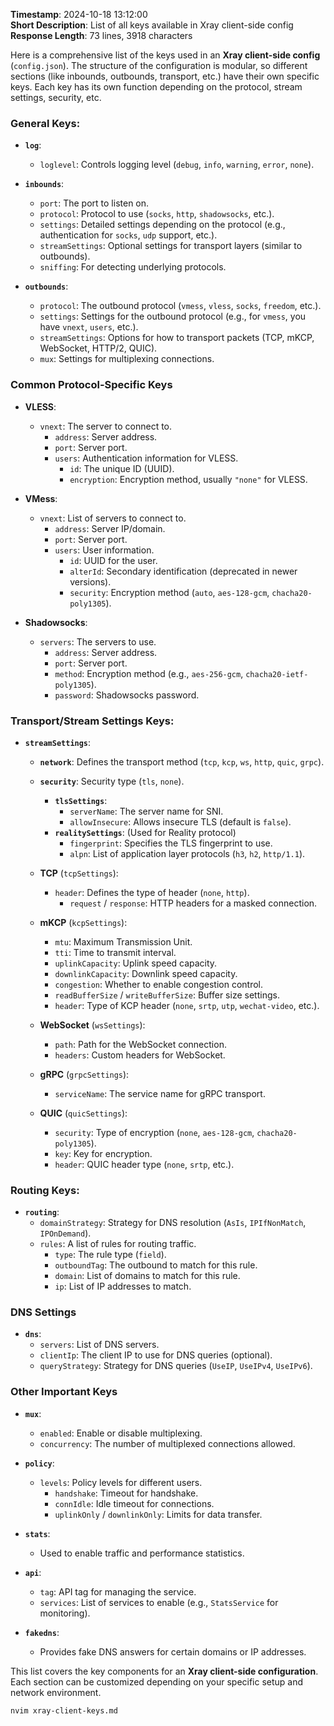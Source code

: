 **Timestamp**: 2024-10-18 13:12:00  
**Short Description**: List of all keys available in Xray client-side config  
**Response Length**: 73 lines, 3918 characters

Here is a comprehensive list of the keys used in an **Xray client-side config** (`config.json`). The structure of the configuration is modular, so different sections (like inbounds, outbounds, transport, etc.) have their own specific keys. Each key has its own function depending on the protocol, stream settings, security, etc.

### **General Keys:**

- **`log`**:

  - `loglevel`: Controls logging level (`debug`, `info`, `warning`, `error`, `none`).

- **`inbounds`**:

  - `port`: The port to listen on.
  - `protocol`: Protocol to use (`socks`, `http`, `shadowsocks`, etc.).
  - `settings`: Detailed settings depending on the protocol (e.g., authentication for `socks`, `udp` support, etc.).
  - `streamSettings`: Optional settings for transport layers (similar to outbounds).
  - `sniffing`: For detecting underlying protocols.

- **`outbounds`**:
  - `protocol`: The outbound protocol (`vmess`, `vless`, `socks`, `freedom`, etc.).
  - `settings`: Settings for the outbound protocol (e.g., for `vmess`, you have `vnext`, `users`, etc.).
  - `streamSettings`: Options for how to transport packets (TCP, mKCP, WebSocket, HTTP/2, QUIC).
  - `mux`: Settings for multiplexing connections.

### **Common Protocol-Specific Keys**

- **VLESS**:

  - `vnext`: The server to connect to.
    - `address`: Server address.
    - `port`: Server port.
    - `users`: Authentication information for VLESS.
      - `id`: The unique ID (UUID).
      - `encryption`: Encryption method, usually `"none"` for VLESS.

- **VMess**:

  - `vnext`: List of servers to connect to.
    - `address`: Server IP/domain.
    - `port`: Server port.
    - `users`: User information.
      - `id`: UUID for the user.
      - `alterId`: Secondary identification (deprecated in newer versions).
      - `security`: Encryption method (`auto`, `aes-128-gcm`, `chacha20-poly1305`).

- **Shadowsocks**:
  - `servers`: The servers to use.
    - `address`: Server address.
    - `port`: Server port.
    - `method`: Encryption method (e.g., `aes-256-gcm`, `chacha20-ietf-poly1305`).
    - `password`: Shadowsocks password.

### **Transport/Stream Settings Keys:**

- **`streamSettings`**:

  - **`network`**: Defines the transport method (`tcp`, `kcp`, `ws`, `http`, `quic`, `grpc`).
  - **`security`**: Security type (`tls`, `none`).
    - **`tlsSettings`**:
      - `serverName`: The server name for SNI.
      - `allowInsecure`: Allows insecure TLS (default is `false`).
    - **`realitySettings`**: (Used for Reality protocol)
      - `fingerprint`: Specifies the TLS fingerprint to use.
      - `alpn`: List of application layer protocols (`h3`, `h2`, `http/1.1`).
  - **TCP** (`tcpSettings`):

    - `header`: Defines the type of header (`none`, `http`).
      - `request` / `response`: HTTP headers for a masked connection.

  - **mKCP** (`kcpSettings`):

    - `mtu`: Maximum Transmission Unit.
    - `tti`: Time to transmit interval.
    - `uplinkCapacity`: Uplink speed capacity.
    - `downlinkCapacity`: Downlink speed capacity.
    - `congestion`: Whether to enable congestion control.
    - `readBufferSize` / `writeBufferSize`: Buffer size settings.
    - `header`: Type of KCP header (`none`, `srtp`, `utp`, `wechat-video`, etc.).

  - **WebSocket** (`wsSettings`):

    - `path`: Path for the WebSocket connection.
    - `headers`: Custom headers for WebSocket.

  - **gRPC** (`grpcSettings`):
    - `serviceName`: The service name for gRPC transport.
  - **QUIC** (`quicSettings`):
    - `security`: Type of encryption (`none`, `aes-128-gcm`, `chacha20-poly1305`).
    - `key`: Key for encryption.
    - `header`: QUIC header type (`none`, `srtp`, etc.).

### **Routing Keys:**

- **`routing`**:
  - `domainStrategy`: Strategy for DNS resolution (`AsIs`, `IPIfNonMatch`, `IPOnDemand`).
  - `rules`: A list of rules for routing traffic.
    - `type`: The rule type (`field`).
    - `outboundTag`: The outbound to match for this rule.
    - `domain`: List of domains to match for this rule.
    - `ip`: List of IP addresses to match.

### **DNS Settings**

- **`dns`**:
  - `servers`: List of DNS servers.
  - `clientIp`: The client IP to use for DNS queries (optional).
  - `queryStrategy`: Strategy for DNS queries (`UseIP`, `UseIPv4`, `UseIPv6`).

### **Other Important Keys**

- **`mux`**:

  - `enabled`: Enable or disable multiplexing.
  - `concurrency`: The number of multiplexed connections allowed.

- **`policy`**:

  - `levels`: Policy levels for different users.
    - `handshake`: Timeout for handshake.
    - `connIdle`: Idle timeout for connections.
    - `uplinkOnly` / `downlinkOnly`: Limits for data transfer.

- **`stats`**:

  - Used to enable traffic and performance statistics.

- **`api`**:

  - `tag`: API tag for managing the service.
  - `services`: List of services to enable (e.g., `StatsService` for monitoring).

- **`fakedns`**:
  - Provides fake DNS answers for certain domains or IP addresses.

This list covers the key components for an **Xray client-side configuration**. Each section can be customized depending on your specific setup and network environment.

```bash
nvim xray-client-keys.md
```
